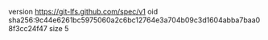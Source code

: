 version https://git-lfs.github.com/spec/v1
oid sha256:9c44e6261bc5975060a2c6bc12764e3a704b09c3d1604abba7baa08f3cc24f47
size 5
